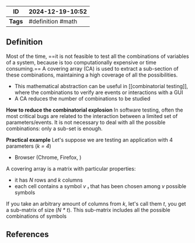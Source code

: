 | ID       | 2024-12-19-10:52  |
| -------- | ----------------- |
| **Tags** | #definition #math |
## Definition

Most of the time, ==it is not feasible to test all the combinations of variables of a system, because is too computationally expensive or time consuming.== A covering array (CA) is used to extract a sub-section of these combinations, maintaining a high coverage of all the possibilities. 
- This mathematical abstraction can be useful in [[combinatorial testing]], where the combinations to verify are events or interactions with a GUI 
- A CA reduces the number of combinations to be studied

**How to reduce the combinatorial explosion**
In software testing, often the most critical bugs are related to the interaction between a limited set of parameters/events. It is not necessary to deal with all the possible combinations: only a sub-set is enough.

**Practical example**
Let's suppose we are testing an application with 4 parameters (*k = 4*)
- Browser (Chrome, Firefox, )

A covering array is a matrix with particular properties:
- it has *N* rows and *k* columns
- each cell contains a symbol *v ₁*  that has been chosen among *v* possible symbols

If you take an arbitrary amount of columns from *k*, let's call them *t*, you get a sub-matrix of size (*N * t*). This sub-matrix includes all the possible combinations of symbols

## References
